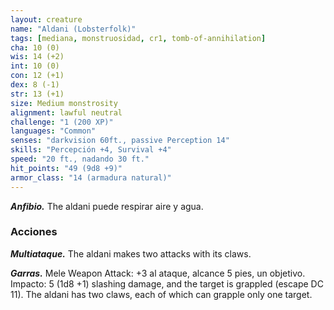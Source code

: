 ```yaml
---
layout: creature
name: "Aldani (Lobsterfolk)"
tags: [mediana, monstruosidad, cr1, tomb-of-annihilation]
cha: 10 (0)
wis: 14 (+2)
int: 10 (0)
con: 12 (+1)
dex: 8 (-1)
str: 13 (+1)
size: Medium monstrosity
alignment: lawful neutral
challenge: "1 (200 XP)"
languages: "Common"
senses: "darkvision 60ft., passive Perception 14"
skills: "Percepción +4, Survival +4"
speed: "20 ft., nadando 30 ft."
hit_points: "49 (9d8 +9)"
armor_class: "14 (armadura natural)"
---
```


***Anfibio.*** The aldani puede respirar aire y agua.

### Acciones

***Multiataque.*** The aldani makes two attacks with its claws.

***Garras.*** Mele Weapon Attack: +3 al ataque, alcance 5 pies, un objetivo. Impacto: 5 (1d8 +1) slashing damage, and the target is grappled (escape DC 11). The aldani has two claws, each of which can grapple only one target.